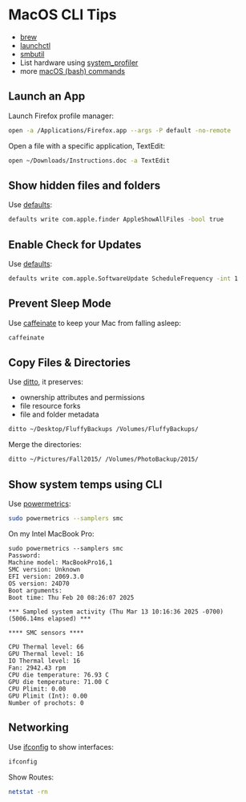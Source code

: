 # MacOS CLI Tips

* [brew](cli-brew.html)
* [launchctl](cli-launchctl.html)
* [smbutil](cli-smbutil.html)
* List hardware using [system_profiler](cli-system_profiler.html)
* more [macOS (bash) commands](https://ss64.com/mac/index.html)

## Launch an App

Launch Firefox profile manager:
```sh
open -a /Applications/Firefox.app --args -P default -no-remote
```

Open a file with a specific application, TextEdit:
```sh
open ~/Downloads/Instructions.doc -a TextEdit
```

## Show hidden files and folders
Use [defaults](https://ss64.com/mac/defaults.html):
```sh
defaults write com.apple.finder AppleShowAllFiles -bool true
```

## Enable Check for Updates
Use [defaults](https://ss64.com/mac/defaults.html):
```sh
defaults write com.apple.SoftwareUpdate ScheduleFrequency -int 1
```

## Prevent Sleep Mode

Use [caffeinate](https://ss64.com/mac/caffeinate.html) to keep your Mac from falling asleep:
```sh
caffeinate
```

## Copy Files & Directories

Use [ditto](https://ss64.com/mac/ditto.html), it preserves:

* ownership attributes and permissions
* file resource forks
* file and folder metadata

```sh
ditto ~/Desktop/FluffyBackups /Volumes/FluffyBackups/
```

Merge the directories:
```sh
ditto ~/Pictures/Fall2015/ /Volumes/PhotoBackup/2015/
```

## Show system temps using CLI

Use [powermetrics](https://ss64.com/mac/powermetrics.html):
```sh
sudo powermetrics --samplers smc
```

On my Intel MacBook Pro:
```
sudo powermetrics --samplers smc
Password:
Machine model: MacBookPro16,1
SMC version: Unknown
EFI version: 2069.3.0
OS version: 24D70
Boot arguments:
Boot time: Thu Feb 20 08:26:07 2025

*** Sampled system activity (Thu Mar 13 10:16:36 2025 -0700) (5006.14ms elapsed) ***

**** SMC sensors ****

CPU Thermal level: 66
GPU Thermal level: 16
IO Thermal level: 16
Fan: 2942.43 rpm
CPU die temperature: 76.93 C
GPU die temperature: 71.00 C
CPU Plimit: 0.00
GPU Plimit (Int): 0.00
Number of prochots: 0
```

## Networking

Use [ifconfig](https://ss64.com/mac/ifconfig.html) to show interfaces:
```sh
ifconfig
```

Show Routes:
```sh
netstat -rn
```
